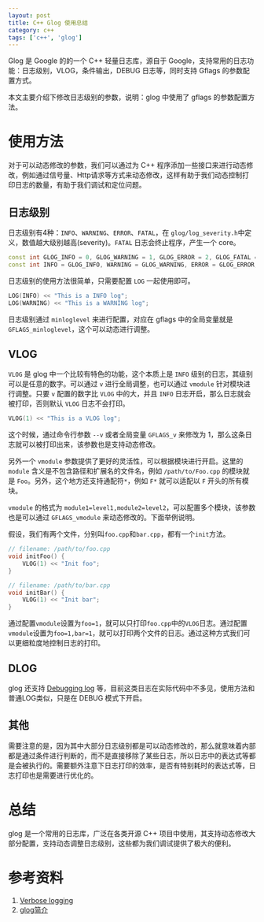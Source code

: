 ```yaml
---
layout: post
title: C++ Glog 使用总结
category: c++
tags: ['c++', 'glog']
---
```



Glog 是 Google 的的一个 C++ 轻量日志库，源自于 Google，支持常用的日志功能：日志级别，VLOG，条件输出，DEBUG 日志等，同时支持 Gflags 的参数配置方式。

本文主要介绍下修改日志级别的参数，说明：glog 中使用了 gflags 的参数配置方法。

# 使用方法

对于可以动态修改的参数，我们可以通过为 C++ 程序添加一些接口来进行动态修改，例如通过信号量、Http请求等方式来动态修改，这样有助于我们动态控制打印日志的数量，有助于我们调试和定位问题。

## 日志级别

日志级别有4种：`INFO`、`WARNING`、`ERROR`、`FATAL`，在 `glog/log_severity.h`中定义，数值越大级别越高(severity)。`FATAL` 日志会终止程序，产生一个 core。

```cpp
const int GLOG_INFO = 0, GLOG_WARNING = 1, GLOG_ERROR = 2, GLOG_FATAL = 3, NUM_SEVERITIES = 4;
const int INFO = GLOG_INFO, WARNING = GLOG_WARNING, ERROR = GLOG_ERROR, FATAL = GLOG_FATA;
```

日志级别的使用方法很简单，只需要配置 `LOG` 一起使用即可。

```cpp
LOG(INFO) << "This is a INFO log";
LOG(WARNING) << "This is a WARNING log";
```

日志级别通过 `minloglevel` 来进行配置，对应在 gflags 中的全局变量就是 `GFLAGS_minloglevel`，这个可以动态进行调整。

## VLOG

`VLOG` 是 glog 中一个比较有特色的功能，这个本质上是 `INFO` 级别的日志，其级别可以是任意的数字。可以通过 `v` 进行全局调整，也可以通过 `vmodule` 针对模块进行调整。只要 `v` 配置的数字比 `VLOG` 中的大，并且 `INFO` 日志开启，那么日志就会被打印，否则默认 `VLOG` 日志不会打印。

```cpp
VLOG(1) << "This is a VLOG log";
```

这个时候，通过命令行参数 `--v` 或者全局变量 `GFLAGS_v` 来修改为 1，那么这条日志就可以被打印出来，该参数也是支持动态修改。

另外一个 `vmodule` 参数提供了更好的灵活性，可以根据模块进行开启。这里的 `module` 含义是不包含路径和扩展名的文件名，例如 `/path/to/Foo.cpp` 的模块就是 `Foo`。另外，这个地方还支持通配符`*`，例如 `F*` 就可以适配以 `F` 开头的所有模块。

`vmodule` 的格式为 `module1=level1,module2=level2`，可以配置多个模块，该参数也是可以通过 `GFLAGS_vmodule` 来动态修改的。下面举例说明。


假设，我们有两个文件，分别叫`foo.cpp`和`bar.cpp`，都有一个`init`方法。

```cpp
// filename: /path/to/foo.cpp
void initFoo() {
	VLOG(1) << "Init foo";
}

// filename: /path/to/bar.cpp
void initBar() {
	VLOG(1) << "Init bar";
}
```

通过配置`vmodule`设置为`foo=1`，就可以只打印`foo.cpp`中的`VLOG`日志。通过配置`vmodule`设置为`foo=1,bar=1`，就可以打印两个文件的日志。通过这种方式我们可以更细粒度地控制日志的打印。

## DLOG

glog 还支持 [Debugging log](https://google.github.io/glog/stable/logging/#debugging-support) 等，目前这类日志在实际代码中不多见，使用方法和普通LOG类似，只是在 DEBUG 模式下开启。

## 其他

需要注意的是，因为其中大部分日志级别都是可以动态修改的，那么就意味着内部都是通过条件进行判断的，而不是直接移除了某些日志，所以日志中的表达式等都是会被执行的。需要额外注意下日志打印的效率，是否有特别耗时的表达式等，日志打印也是需要进行优化的。

# 总结

glog 是一个常用的日志库，广泛在各类开源 C++ 项目中使用，其支持动态修改大部分配置，支持动态调整日志级别，这些都为我们调试提供了极大的便利。


# 参考资料

1. [Verbose logging](https://google.github.io/glog/stable/logging/#verbose-logging)
2. [glog简介](https://izualzhy.cn/glog)